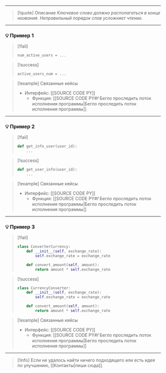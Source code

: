 ***

>[!quote] Описание
_Ключевое слово должно располагаться в конце названия.
Неправильный порядок слов усложняет чтение._

***
### 💡 Пример 1

> [!fail]
> ```python
> num_active_users = ...
> ```

> [!success]
> ```python
> active_users_num = ...
> ```

> [!example] Связанные кейсы
>- Интерфейс: [[SOURCE CODE PY]]
>	- Функция: [[SOURCE CODE PY#𝑓 Бегло проследить поток исполнения программы|Бегло проследить поток исполнения программы]]

***
### 💡 Пример 2

> [!fail]
> ```python
> def get_info_user(user_id):
>     ...
> ```

> [!success]
> ```python
> def get_user_info(user_id):
>     ...
> ```

> [!example] Связанные кейсы
>- Интерфейс: [[SOURCE CODE PY]]
>	- Функция: [[SOURCE CODE PY#𝑓 Бегло проследить поток исполнения программы|Бегло проследить поток исполнения программы]]

***
### 💡 Пример 3

> [!fail]
> ```python
> class ConverterCurrency:
>     def __init__(self, exchange_rate):
>         self.exchange_rate = exchange_rate
> 
>     def convert_amount(self, amount):
>         return amount * self.exchange_rate
> ```

> [!success]
> ```python
> class CurrencyConverter:
>     def __init__(self, exchange_rate):
>         self.exchange_rate = exchange_rate
> 
>     def convert_amount(self, amount):
>         return amount * self.exchange_rate
> ```

> [!example] Связанные кейсы
>- Интерфейс: [[SOURCE CODE PY]]
>	- Функция: [[SOURCE CODE PY#𝑓 Бегло проследить поток исполнения программы|Бегло проследить поток исполнения программы]]

***

> [!info]
> Если не удалось найти ничего подходящего или есть идея по улучшению, [[Контакты|пиши сюда]].
